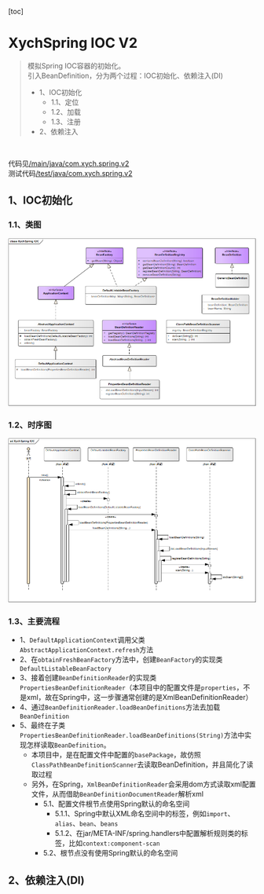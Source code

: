 [toc]
# XychSpring IOC V2
> 模拟Spring IOC容器的初始化。<br>
> 引入BeanDefinition，分为两个过程：IOC初始化、依赖注入(DI)<br>
> - 1、IOC初始化<br>
>   - 1.1、定位<br>
>   - 1.2、加载<br>
>   - 1.3、注册<br>
> - 2、依赖注入<br>

<br>

代码见[/main/java/com.xych.spring.v2](../src/main/java/com/xych/spring/v2)<br>
测试代码[/test/java/com.xych.spring.v2](../src/test/java/com/xych/spring/v2)

## 1、IOC初始化
### 1.1、类图
![](https://github.com/Lanboo/resource/blob/master/images/XychSpring/XychSpring_V2_IOC_ClassDiagram.png?raw=true)

### 1.2、时序图
![](https://github.com/Lanboo/resource/blob/master/images/XychSpring/XychSpring_V2_IOC_SequenceDiagram.png?raw=true)

### 1.3、主要流程
- 1、`DefaultApplicationContext`调用父类`AbstractApplicationContext.refresh`方法
- 2、在`obtainFreshBeanFactory`方法中，创建`BeanFactory`的实现类`DefaultListableBeanFactory`
- 3、接着创建`BeanDefinitionReader`的实现类`PropertiesBeanDefinitionReader`（本项目中的配置文件是`properties`，不是xml，故在Spring中，这一步骤通常创建的是XmlBeanDefinitionReader）
- 4、通过`BeanDefinitionReader.loadBeanDefinitions`方法去加载`BeanDefinition`
- 5、最终在子类`PropertiesBeanDefinitionReader.loadBeanDefinitions(String)`方法中实现怎样读取`BeanDefinition`。
    - 本项目中，是在配置文件中配置的`basePackage`，故仿照`ClassPathBeanDefinitionScanner`去读取BeanDefinition，并且简化了读取过程
    - 另外，在Spring，`XmlBeanDefinitionReader`会采用dom方式读取xml配置文件，从而借助`BeanDefinitionDocumentReader`解析xml
        - 5.1、配置文件根节点使用Spring默认的命名空间
            - 5.1.1、Spring中默认XML命名空间中的标签，例如`import`、`alias`、`bean`、`beans`
            - 5.1.2、在jar/META-INF/spring.handlers中配置解析规则类的标签，比如`context:component-scan`
        - 5.2、根节点没有使用Spring默认的命名空间
## 2、依赖注入(DI)
